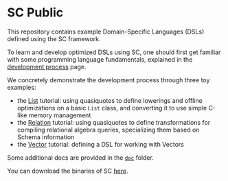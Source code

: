 SC Public
===============

This repository contains example Domain-Specific Languages (DSLs) defined using the SC framework.

To learn and develop optimized DSLs using SC, one should first get familiar with some programming language fundamentals,
explained in the [development process](doc/DevProcess.md) page.

We concretely demonstrate the development process through three toy examples:
 * the [List](list-dsl) tutorial: using quasiquotes to define lowerings and offline optimizations on a basic `List` class, and converting it to use simple C-like memory management
 * the [Relation](relation-dsl) tutorial: using quasiquotes to define transformations for compiling relational algebra queries, specializing them based on Schema information
 * the [Vector](vector-dsl) tutorial: defining a DSL for working with Vectors
 
Some additional docs are provided in the [`doc`](doc) folder.

You can download the binaries of SC [here](https://github.com/epfldata/sc-public/releases).
